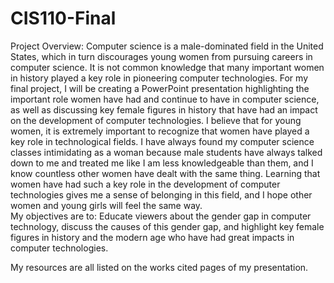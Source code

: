 # CIS110-Final
Project Overview:
Computer science is a male-dominated field in the United States, which in turn discourages young women from pursuing careers in computer science. It is not common knowledge that many important women in history played a key role in pioneering computer technologies. For my final project, I will be creating a PowerPoint presentation highlighting the important role women have had and continue to have in computer science, as well as discussing key female figures in history that have had an impact on the development of computer technologies. I believe that for young women, it is extremely important to recognize that women have played a key role in technological fields. I have always found my computer science classes intimidating as a woman because male students have always talked down to me and treated me like I am less knowledgeable than them, and I know countless other women have dealt with the same thing. Learning that women have had such a key role in the development of computer technologies gives me a sense of belonging in this field, and I hope other women and young girls will feel the same way.  
My objectives are to: Educate viewers about the gender gap in computer technology, discuss the causes of this gender gap, and highlight key female figures in history and the modern age who have had great impacts in computer technologies.

My resources are all listed on the works cited pages of my presentation.
